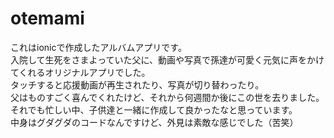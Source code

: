 # otemami
これはionicで作成したアルバムアプリです。<br>
入院して生死をさまよっていた父に、動画や写真で孫達が可愛く元気に声をかけてくれるオリジナルアプリでした。<br>
タッチすると応援動画が再生されたり、写真が切り替わったり。<br>
父はものすごく喜んでくれたけど、それから何週間か後にこの世を去りました。<br>
それでも忙しい中、子供達と一緒に作成して良かったなと思っています。<br>
中身はグダグダのコードなんですけど、外見は素敵な感じでした（苦笑）
